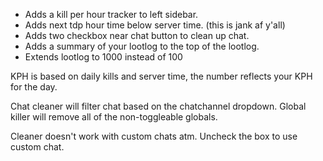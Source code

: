 - Adds a kill per hour tracker to left sidebar.
- Adds next tdp hour time below server time. (this is jank af y'all)
- Adds two checkbox near chat button to clean up chat.
- Adds a summary of your lootlog to the top of the lootlog.
- Extends lootlog to 1000 instead of 100

KPH is based on daily kills and server time, the number reflects your KPH for the day.

Chat cleaner will filter chat based on the chatchannel dropdown. Global killer will remove all of the non-toggleable globals.

Cleaner doesn't work with custom chats atm. Uncheck the box to use custom chat.
